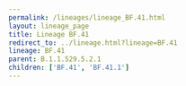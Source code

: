 ```yaml
---
permalink: /lineages/lineage_BF.41.html
layout: lineage_page
title: Lineage BF.41
redirect_to: ../lineage.html?lineage=BF.41
lineage: BF.41
parent: B.1.1.529.5.2.1
children: ['BF.41', 'BF.41.1']
---
```

